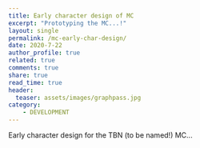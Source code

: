 ```yaml
---
title: Early character design of MC
excerpt: "Prototyping the MC...!"
layout: single
permalink: /mc-early-char-design/
date: 2020-7-22
author_profile: true
related: true
comments: true
share: true
read_time: true
header: 
  teaser: assets/images/graphpass.jpg
category:
    - DEVELOPMENT
---
```


Early character design for the TBN (to be named!) MC...